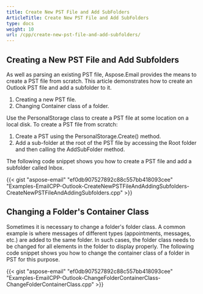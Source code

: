 ```yaml
---
title: Create New PST File and Add SubFolders
ArticleTitle: Create New PST File and Add SubFolders
type: docs
weight: 10
url: /cpp/create-new-pst-file-and-add-subfolders/
---
```


## **Creating a New PST File and Add Subfolders**
As well as parsing an existing PST file, Aspose.Email provides the means to create a PST file from scratch. This article demonstrates how to create an Outlook PST file and add a subfolder to it.

1. Creating a new PST file.
1. Changing Container class of a folder.

Use the PersonalStorage class to create a PST file at some location on a local disk. To create a PST file from scratch:

1. Create a PST using the PersonalStorage.Create() method.
1. Add a sub-folder at the root of the PST file by accessing the Root folder and then calling the AddSubFolder method.

The following code snippet shows you how to create a PST file and add a subfolder called Inbox.



{{< gist "aspose-email" "ef0db907527892c88c557bb418093cee" "Examples-EmailCPP-Outlook-CreateNewPSTFileAndAddingSubfolders-CreateNewPSTFileAndAddingSubfolders.cpp" >}}
## **Changing a Folder's Container Class**
Sometimes it is necessary to change a folder's folder class. A common example is where messages of different types (appointments, messages, etc.) are added to the same folder. In such cases, the folder class needs to be changed for all elements in the folder to display properly. The following code snippet shows you how to change the container class of a folder in PST for this purpose.



{{< gist "aspose-email" "ef0db907527892c88c557bb418093cee" "Examples-EmailCPP-Outlook-ChangeFolderContainerClass-ChangeFolderContainerClass.cpp" >}}
